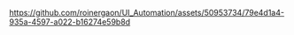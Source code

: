 

https://github.com/roinergaon/UI_Automation/assets/50953734/79e4d1a4-935a-4597-a022-b16274e59b8d

